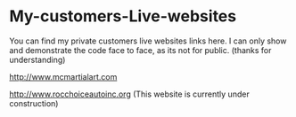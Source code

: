 # My-customers-Live-websites
You can find my private customers live websites links here. I can only show and demonstrate the code face to face, as its not for public. (thanks for understanding)

http://www.mcmartialart.com

http://www.rocchoiceautoinc.org (This website is currently under construction)
